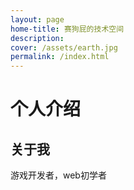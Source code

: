 ```yaml
---
layout: page
home-title: 赛狗屁的技术空间
description: 
cover: /assets/earth.jpg
permalink: /index.html
---
```


# 个人介绍

## 关于我

游戏开发者，web初学者

